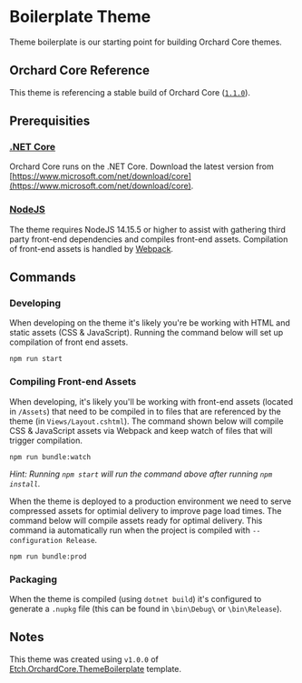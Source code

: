 # Boilerplate Theme

Theme boilerplate is our starting point for building Orchard Core themes.

## Orchard Core Reference

This theme is referencing a stable build of Orchard Core ([`1.1.0`](https://www.nuget.org/packages/OrchardCore.Theme.Targets/1.1.0)).

## Prerequisities

### [.NET Core](https://docs.microsoft.com/en-us/dotnet/core/)

Orchard Core runs on the .NET Core. Download the latest version from [https://www.microsoft.com/net/download/core](https://www.microsoft.com/net/download/core).

### [NodeJS](https://nodejs.org/en/)

The theme requires NodeJS 14.15.5 or higher to assist with gathering third party front-end dependencies and compiles front-end assets. Compilation of front-end assets is handled by [Webpack](https://webpack.js.org/).

## Commands

### Developing

When developing on the theme it's likely you're be working with HTML and static assets (CSS & JavaScript). Running the command below will set up compilation of front end assets.

    npm run start

### Compiling Front-end Assets

When developing, it's likely you'll be working with front-end assets (located in `/Assets`) that need to be compiled in to files that are referenced by the theme (in `Views/Layout.cshtml`). The command shown below will compile CSS & JavaScript assets via Webpack and keep watch of files that will trigger compilation.

    npm run bundle:watch

_Hint: Running `npm start` will run the command above after running `npm install`._

When the theme is deployed to a production environment we need to serve compressed assets for optimial delivery to improve page load times. The command below will compile assets ready for optimal delivery. This command ia automatically run when the project is compiled with `--configuration Release`.

    npm run bundle:prod

### Packaging

When the theme is compiled (using `dotnet build`) it's configured to generate a `.nupkg` file (this can be found in `\bin\Debug\` or `\bin\Release`).

## Notes

This theme was created using `v1.0.0` of [Etch.OrchardCore.ThemeBoilerplate](https://github.com/EtchUK/Etch.OrchardCore.ThemeBoilerplate) template.
